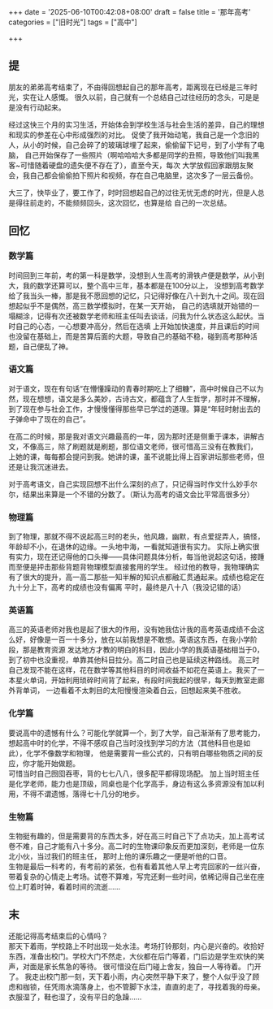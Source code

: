 +++
date = '2025-06-10T00:42:08+08:00'
draft = false
title = '那年高考'
 categories = ["旧时光"]
 tags = ["高中"]

+++

## 提
朋友的弟弟高考结束了，不由得回想起自己的那年高考，距离现在已经是三年时光，实在让人感慨。
很久以前，自己就有一个总结自己过往经历的念头，可是是是没有行动起来。  

经过这快三个月的实习生活，开始体会到学校生活与社会生活的差异，自己的理想和现实的参差在心中形成强烈的对比。
促使了我开始动笔，我自己是一个念旧的人，从小的时候，自己会碎了的玻璃球埋了起来，偷偷留下记号，到了小学有了电脑，
自己开始保存了一些照片（啊哈哈哈大多都是同学的丑照，导致他们叫我黑客~可惜随着硬盘的遗失便不存在了），直至今天，每次
大学放假回家跟朋友聚会，我自己都会偷偷拍下照片和视频，存在自己电脑里，这次多了一层云备份。  

大三了，快毕业了，要工作了，时时回想起自己的过往无忧无虑的时光，但是人总是得往前走的，不能频频回头，这次回忆，也算是给
自己的一次总结。

## 回忆
### 数学篇
时间回到三年前，考的第一科是数学，没想到人生高考的滑铁卢便是数学，从小到大，我的数学还算可以，整个高中三年，基本都是在100分以上，
没想到高考数学给了我当头一棒，那是我不愿回想的记忆，只记得好像在八十到九十之间。现在回想起似乎不是偶然，高三数学模拟时，在某一天开始，
自己的选填就开始错的一塌糊涂，记得有次还被数学老师和班主任叫去谈话，问我为什么状态这么起伏。当时自己的心态，一心想要冲高分，然后在选填
上开始加快速度，并且课后的时间也没留在基础上，而是苦算后面的大题，导致自己的基础不稳，碰到高考那种活题，自己便乱了神。

### 语文篇
对于语文，现在有句话“在懵懂躁动的青春时期吃上了细糠”，高中时候自己不以为然，现在想想，语文是多么美妙，古诗古文，都蕴含了人生哲学，那时并不理解，
到了现在参与社会工作，才慢慢懂得那些早已学过的道理。算是“年轻时射出去的子弹命中了现在的自己”。  

在高二的时候，那是我对语文兴趣最高的一年，因为那时还是侧重于课本，讲解古文，不像高三，除了刷题就是刷题，那位语文老师，很可惜高三没有在教我们，
上她的课，每每都会提问到我。她讲的课，虽不说能比得上百家讲坛那些老师，但还是让我沉迷进去。  

对于高考语文，自己实现回想不出什么深刻的点了，只记得当时作文什么妙手尔尔，结果出来算是一个不错的分数了。（斯认为高考的语文会比平常高很多分）

### 物理篇
到了物理，那就不得不说起高三时的老头，他风趣，幽默，有点爱捉弄人，搞怪，年龄却不小，在退休的边缘。一头地中海，一看就知道很有实力。
实际上确实很有实力，现在还记得他的口头禅——具体问题具体分析，每当他说起这句话，接踵而至便是抨击那些背题背物理模型直接套用的学生。
经过他的教导，我物理确实有了很大的提升，高一高二那些一知半解的知识点都融汇贯通起来。成绩也稳定在九十分上下，高考的成绩也没有偏离
平时，最终是八十八（我没记错的话）

### 英语篇
高三的英语老师对我也是起了很大的作用，没有她我估计我的高考英语成绩不会这么好，好像是一百一十多分，放在以前我想是不敢想。英语这东西，在我小学阶段，那是教育资源
发达地方才教的明白的科目，因此小学的我英语基础相当于0，到了初中也没重视，单靠其他科目拉分。高二时自己也是延续这种路线。
高三时自己发现不能在这样，花在数学等其他科目的时间收益不如花在英语上。我买了一本星火单词，开始利用琐碎时间背了起来，有段时间我起的很早，每天到教室走廊外背单词，
一边看着不太刺目的太阳慢慢渲染着白云，回想起来美不胜收。

### 化学篇
要说高中的遗憾有什么？可能化学就算一个，到了大学，自己渐渐有了思考能力，想起高中时的化学，不得不感叹自己当时没找到学习的方法（其他科目也是如此），化学不像数学和物理，
他是需要背一些公式的，只有明白哪些物质之间的反应，你才能开始做题。  
可惜当时自己囫囵吞枣，背的七七八八，很多配平都得现场配。
加上当时班主任是化学老师，能力也是顶级，同桌也是个化学高手，身边有这么多资源没有加以利用，不得不谓遗憾，落得七十几分的地步。  

### 生物篇
生物挺有趣的，但是需要背的东西太多，好在高三时自己下了点功夫，加上高考试卷不难，自己才能有八十多分。高二时的生物课印象反而更加深刻，老师是一位东北小伙，当过我们的班主任，
那时上他的课乐趣之一便是听他的口音。  
生物是最后一科考的，有考前的紧张，也有看着其他人早上考完回家的一丝兴奋，带着复杂的心情走上考场。试卷不算难，写完还剩一些时间，依稀记得自己坐在座位上盯着时钟，看着时间的流逝……

## 末
还能记得高考结束后的心情吗？  
那天下着雨，学校路上不时出现一处水洼。考场打铃那刻，内心是兴奋的。收拾好东西，准备出校门。学校大门不然走，大伙都在后门等着，门后边是学生欢快的笑声，对面是家长焦急的等待。
很可惜没在后门碰上舍友，独自一人等待着。
门开了。
我走出校门那一刻，天下着小雨，内心突然平静下来了，整个人似乎没了顾虑和枷锁，任凭雨水滴落身上，也不管脚下水洼，直直的走了，寻找着我的母亲。
衣服湿了，鞋也湿了，没有平日的急躁……

